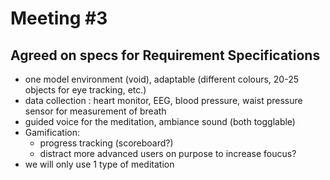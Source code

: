 # Meeting  #3
## Agreed on specs for Requirement Specifications
* one model environment (void), adaptable (different colours, 20-25 objects for eye tracking, etc.)
* data collection : heart monitor, EEG, blood pressure, waist pressure sensor for measurement of breath
* guided voice for the meditation, ambiance sound (both togglable)
* Gamification:
  * progress tracking (scoreboard?)
  * distract more advanced users on purpose to increase foucus?
* we will only use 1 type of meditation 
